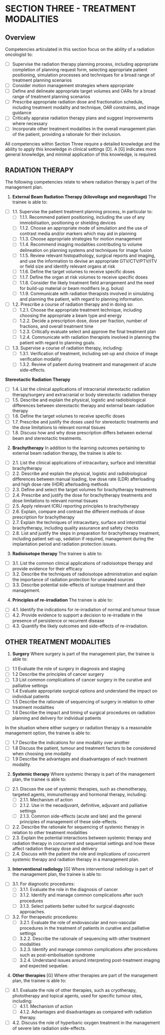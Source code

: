 # SECTION THREE - TREATMENT MODALITIES
## Overview

Competencies articulated in this section focus on the ability of a radiation oncologist to:
- [ ] Supervise the radiation therapy planning process, including appropriate completion of planning request form, selecting appropriate patient positioning, simulation processes and techniques for a broad range of treatment planning scenarios
- [ ] Consider motion management strategies where appropriate
- [ ] Define and delineate appropriate target volumes and OARs for a broad range of treatment planning scenarios
- [ ] Prescribe appropriate radiation dose and fractionation schedule, including treatment modality and technique, OAR constraints, and image guidance
- [ ] Critically appraise radiation therapy plans and suggest improvements where necessary
- [ ] Incorporate other treatment modalities in the overall management plan of the patient, providing a rationale for their inclusion.

All competencies within Section Three require a detailed knowledge and the ability to apply this knowledge in clinical settings [D]. A [G] indicates more general knowledge, and minimal application of this knowledge, is required.

## RADIATION THERAPY

The following competencies relate to where radiation therapy is part of the management plan.

1. **External Beam Radiation Therapy (kilovoltage and megavoltage)**
The trainee is able to:
- [ ] 1.1. Supervise the patient treatment planning process, in particular to:
	- [ ] 1.1.1. Recommend patient positioning, including the use of any immobilisation, positioning or shielding devices
	- [ ] 1.1.2. Choose an appropriate mode of simulation and the use of contrast media and/or markers which may aid in planning
	- [ ] 1.1.3. Choose appropriate strategies for motion management
	- [ ] 1.1.4. Recommend imaging modalities contributing to volume delineation on planning systems and techniques for image fusion
	- [ ] 1.1.5. Review relevant histopathology, surgical reports and imaging, and use the information to devise an appropriate GTV/CTV/PTV/ITV or field size and identify relevant organs at risk
	- [ ] 1.1.6. Define the target volumes to receive specific doses
	- [ ] 1.1.7. Define the organ at risk volumes to receive specific doses
	- [ ] 1.1.8. Consider the likely treatment field arrangement and the need for build-up material or beam modifiers (e.g. bolus)
	- [ ] 1.1.9. Communicate with radiation therapists involved in simulating and planning the patient, with regard to planning information.
- [ ] 1.2. Prescribe a course of radiation therapy and in doing so:
	- [ ] 1.2.1. Choose the appropriate treatment technique, including choosing the appropriate a beam type and energy
	- [ ] 1.2.2. Decide a prescription dose, dose per fraction, number of fractions, and overall treatment time
	- [ ] 1.2.3. Critically evaluate select and approve the final treatment plan
	- [ ] 1.2.4. Communicate with radiation therapists involved in planning the patient with regard to planning goals.
- [ ] 1.3. Supervise a course of radiation therapy, including:
	- [ ] 1.3.1. Verification of treatment, including set-up and choice of image verification modality
	- [ ] 1.3.2. Review of patient during treatment and management of acute side-effects.

**Stereotactic Radiation Therapy**
- [ ] 1.4. List the clinical applications of intracranial stereotactic radiation therapy/surgery and extracranial or body stereotactic radiation therapy
- [ ] 1.5. Describe and explain the physical, logistic and radiobiological differences between stereotactic therapy and external beam radiation therapy
- [ ] 1.6. Define the target volumes to receive specific doses
- [ ] 1.7. Prescribe and justify the doses used for stereotactic treatments and the dose limitations to relevant normal tissues
- [ ] 1.8. Discuss how and why dose prescription differs between external beam and stereotactic treatments.

2. **Brachytherapy**
In addition to the learning outcomes pertaining to external beam radiation therapy, the trainee is able to:
- [ ] 2.1. List the clinical applications of intracavitary, surface and interstitial brachytherapy
- [ ] 2.2. Describe and explain the physical, logistic and radiobiological differences between manual loading, low dose rate (LDR) afterloading and high dose rate (HDR) afterloading methods
- [ ] 2.3. Define and select the target volumes for brachytherapy treatments
- [ ] 2.4. Prescribe and justify the dose for brachytherapy treatments and dose limitations to relevant normal tissues
- [ ] 2.5. Apply relevant ICRU reporting principles to brachytherapy
- [ ] 2.6. Explain, compare and contrast the different methods of dose prescription for brachytherapy
- [ ] 2.7. Explain the techniques of intracavitary, surface and interstitial brachytherapy, including quality assurance and safety checks
- [ ] 2.8. List and justify the steps in preparation for brachytherapy treatment, including patient set-up, sedation if required, management during the implantation period and radiation protection issues.

3. **Radioisotope therapy**
The trainee is able to:
- [ ] 3.1. List the common clinical applications of radioisotope therapy and provide evidence for their efficacy
- [ ] 3.2. Describe the techniques of radioisotope administration and explain the importance of radiation protection for unsealed sources
- [ ] 3.3. Describe potential side-effects of isotope treatment and their management.

4. **Principles of re-irradiation**
The trainee is able to:
- [ ] 4.1. Identify the indications for re-irradiation of normal and tumour tissue
- [ ] 4.2. Provide evidence to support a decision to re-irradiate in the presence of persistence or recurrent disease
- [ ] 4.3. Quantify the likely outcomes and side-effects of re-irradiation.

## OTHER TREATMENT MODALITIES
1. **Surgery**
Where surgery is part of the management plan, the trainee is able to:
- [ ] 1.1 Evaluate the role of surgery in diagnosis and staging
- [ ] 1.2 Describe the principles of cancer surgery
- [ ] 1.3 List common complications of cancer surgery in the curative and palliative settings
- [ ] 1.4 Evaluate appropriate surgical options and understand the impact on individual patients
- [ ] 1.5 Describe the rationale of sequencing of surgery in relation to other treatment modalities
- [ ] 1.6 Describe the impact and timing of surgical procedures on radiation planning and delivery for individual patients

In the situation where either surgery or radiation therapy is a reasonable management option, the trainee is able to:
- [ ] 1.7 Describe the indications for one modality over another
- [ ] 1.8 Discuss the patient, tumour and treatment factors to be considered when choosing one modality
- [ ] 1.9 Describe the advantages and disadvantages of each treatment modality.

2. **Systemic therapy**
Where systemic therapy is part of the management plan, the trainee is able to:
- [ ] 2.1. Discuss the use of systemic therapies, such as chemotherapy, targeted agents, immunotherapy and hormonal therapy, including:
	- [ ] 2.1.1. Mechanism of action
	- [ ] 2.1.2. Use in the neoadjuvant, definitive, adjuvant and palliative settings
	- [ ] 2.1.3. Common side-effects (acute and late) and the general principles of management of these side-effects.
- [ ] 2.2. Describe the rationale for sequencing of systemic therapy in relation to other treatment modalities
- [ ] 2.3. Explain the potential interactions between systemic therapy and radiation therapy in concurrent and sequential settings and how these affect radiation therapy dose and delivery
- [ ] 2.4. Discuss with the patient the role and implications of concurrent systemic therapy and radiation therapy in a management plan.

3. **Interventional radiology** [G]
Where interventional radiology is part of the management plan, the trainee is able to:
- [ ] 3.1. For diagnostic procedures:
	- [ ] 3.1.1. Evaluate the role in the diagnosis of cancer
	- [ ] 3.1.2. Identify and manage common complications after such procedures
	- [ ] 3.1.3. Select patients better suited for surgical diagnostic approaches.
- [ ] 3.2. For therapeutic procedures:
	- [ ] 3.2.1. Evaluate the role of endovascular and non-vascular procedures in the treatment of patients in curative and palliative settings
	- [ ] 3.2.2. Describe the rationale of sequencing with other treatment modalities
	- [ ] 3.2.3. Identify and manage common complications after procedures such as post-embolisation syndrome
	- [ ] 3.2.4. Understand issues around interpreting post-treatment imaging and expected sequelae.

4. **Other therapies** [G]
Where other therapies are part of the management plan, the trainee is able to:
- [ ] 4.1. Evaluate the role of other therapies, such as cryotherapy, phototherapy and topical agents, used for specific tumour sites, including:
	- [ ] 4.1.1. Mechanism of action
	- [ ] 4.1.2. Advantages and disadvantages as compared with radiation therapy.
- [ ] 4.2. Discuss the role of hyperbaric oxygen treatment in the management of severe late radiation side-effects.
